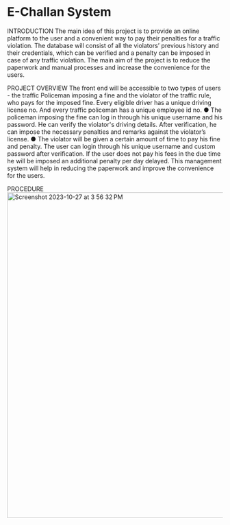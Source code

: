 # E-Challan System

INTRODUCTION
The main idea of this project is to provide an online platform to the user and a convenient way to pay their penalties for a traffic violation. The database will consist of all the violators’ previous history and their credentials, which can be verified and a penalty can be imposed in case of any traffic violation. The main aim of the project is to reduce the paperwork and manual processes and increase the convenience for the users.

PROJECT OVERVIEW
The front end will be accessible to two types of users - the traffic Policeman imposing a fine and the violator of the traffic rule, who pays for the imposed fine. Every eligible driver has a unique driving license no. And every traffic policeman has a unique employee id no.
● The policeman imposing the fine can log in through his unique username and his password. He can verify the violator's driving details. After verification, he can impose the necessary penalties and remarks against the violator’s license.
● The violator will be given a certain amount of time to pay his fine and penalty. The user can login through his unique username and custom password after verification. If the user does not pay his fees in the due time he will be imposed an additional penalty per day delayed.
This management system will help in reducing the paperwork and improve the convenience for the users.

PROCEDURE
<img width="759" alt="Screenshot 2023-10-27 at 3 56 32 PM" src="https://github.com/varadagupta20/E-Challan/assets/143926527/daa3ed49-57b2-4ace-9c57-95d64ab281f4">
